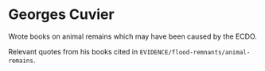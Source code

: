 # Georges Cuvier

Wrote books on animal remains which may have been caused by the ECDO.

Relevant quotes from his books cited in `EVIDENCE/flood-remnants/animal-remains`.
